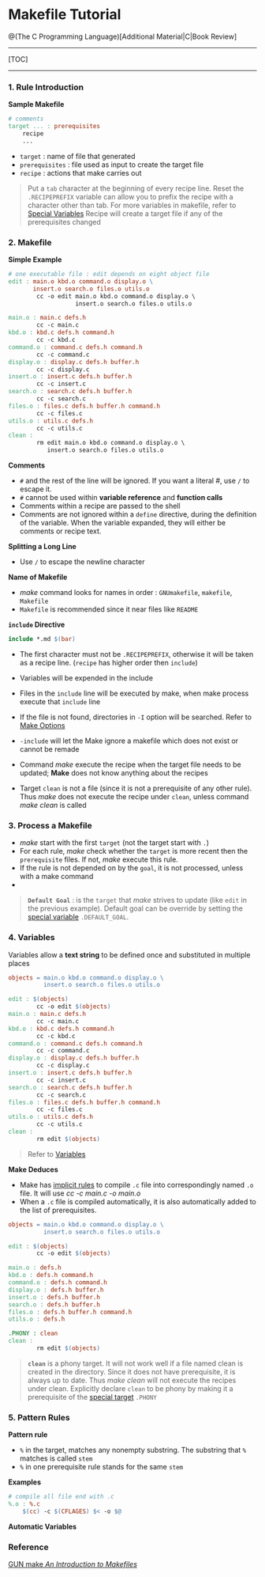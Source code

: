 # Makefile Tutorial

@(The C Programming Language)[Additional Material|C|Book Review]

--------------------------------------------------

[TOC]

--------------------------------------------------

### 1. Rule Introduction
**Sample Makefile**
```makefile
# comments
target ... : prerequisites
	recipe
	...
```
- `target` : name of file that generated
- `prerequisites` : file used as input to create the target file
- `recipe` : actions that make carries out

> Put a `tab` character at the beginning of every recipe line.
> Reset the `.RECIPEPREFIX` variable can allow you to prefix the recipe with a character other than tab. For more variables in makefile, refer to [Special Variables][1]
> Recipe will create a target file if any of the prerequisites changed


### 2. Makefile
**Simple Example**
```makefile
# one executable file : edit depends on eight object file
edit : main.o kbd.o command.o display.o \
       insert.o search.o files.o utils.o
        cc -o edit main.o kbd.o command.o display.o \
                   insert.o search.o files.o utils.o

main.o : main.c defs.h
        cc -c main.c
kbd.o : kbd.c defs.h command.h
        cc -c kbd.c
command.o : command.c defs.h command.h
        cc -c command.c
display.o : display.c defs.h buffer.h
        cc -c display.c
insert.o : insert.c defs.h buffer.h
        cc -c insert.c
search.o : search.c defs.h buffer.h
        cc -c search.c
files.o : files.c defs.h buffer.h command.h
        cc -c files.c
utils.o : utils.c defs.h
        cc -c utils.c
clean :
        rm edit main.o kbd.o command.o display.o \
           insert.o search.o files.o utils.o
```

**Comments**
- `#` and the rest of the line will be ignored. If you want a literal #, use `/` to escape it.
- `#` cannot be used within **variable reference** and **function calls**
- Comments within a recipe are passed to the shell
- Comments are not ignored within a `define` directive, during the definition of the variable. When the variable expanded, they will either be comments or recipe text.

**Splitting a Long Line**
- Use `/` to escape the newline character

**Name of Makefile**
- *make* command looks for names in order : `GNUmakefile`, `makefile`, `Makefile`
- `Makefile` is recommended since it near files like `README`

**`include` Directive**
```makefile
include *.md $(bar)
```
- The first character must not be `.RECIPEPREFIX`, otherwise it will be taken as a recipe line. (`recipe` has higher order then `include`)
- Variables will be expended in the include
- Files in the `include` line will be executed by make, when make process execute that `include` line
- If the file is not found, directories in `-I` option will be searched. Refer to [Make Options][5]
- `-include` will let the Make ignore a makefile which does not exist or cannot be remade



- Command *make* execute the recipe when the target file needs to be updated; **Make** does not know anything about the recipes
- Target `clean` is not a file (since it is not a prerequisite of any other rule). Thus *make* does not execute the recipe under `clean`, unless command *make clean* is called




### 3. Process a Makefile
- *make* start with the first `target` (not the target start with `.`)
- For each rule, *make* check whether the `target` is more recent then the `prerequisite` files. If not, *make* execute this rule. 
- If the rule is not depended on by the `goal`, it is not processed, unless with a make command
- 

> **`Default Goal`** : is the `target` that *make* strives to update (like `edit` in the previous example). Default goal can be override by setting the [special variable][1] `.DEFAULT_GOAL`. 


### 4. Variables
Variables allow a **text string** to be defined once and substituted in multiple places
```makefile
objects = main.o kbd.o command.o display.o \
          insert.o search.o files.o utils.o

edit : $(objects)
        cc -o edit $(objects)
main.o : main.c defs.h
        cc -c main.c
kbd.o : kbd.c defs.h command.h
        cc -c kbd.c
command.o : command.c defs.h command.h
        cc -c command.c
display.o : display.c defs.h buffer.h
        cc -c display.c
insert.o : insert.c defs.h buffer.h
        cc -c insert.c
search.o : search.c defs.h buffer.h
        cc -c search.c
files.o : files.c defs.h buffer.h command.h
        cc -c files.c
utils.o : utils.c defs.h
        cc -c utils.c
clean :
        rm edit $(objects)
```

> Refer to [Variables][2] 

**Make Deduces**
- Make has [implicit rules][3] to compile `.c` file into correspondingly named `.o` file. It will use *cc -c main.c -o main.o*
- When a `.c` file is compiled automatically, it is also automatically added to the list of prerequisites. 

```makefile
objects = main.o kbd.o command.o display.o \
          insert.o search.o files.o utils.o

edit : $(objects)
        cc -o edit $(objects)

main.o : defs.h
kbd.o : defs.h command.h
command.o : defs.h command.h
display.o : defs.h buffer.h
insert.o : defs.h buffer.h
search.o : defs.h buffer.h
files.o : defs.h buffer.h command.h
utils.o : defs.h

.PHONY : clean
clean :
        rm edit $(objects)
```

> **`clean`** is a phony target. It will not work well if a file named clean is created in the directory. Since it does not have prerequisite, it is always up to date. Thus *make clean* will not execute the recipes under clean. 
> Explicitly declare `clean` to be phony by making it a prerequisite of the [special target][3] `.PHONY`


### 5. Pattern Rules
**Pattern rule**
- `%` in the target, matches any nonempty substring. The substring that `%` matches is called `stem`
- `%` in one prerequisite rule stands for the same `stem`

**Examples**
```makefile
# compile all file end with .c
%.o : %.c
	$(cc) -c $(CFLAGES) $< -o $@
```

**Automatic Variables**




### Reference 
[GUN make *An Introduction to Makefiles*](http://www.gnu.org/software/make/manual/make.html#Introduction)

<!-- GUN make / special variables -->
[1]: http://www.gnu.org/software/make/manual/make.html#Special-Variables

<!-- GUN make / variables -->
[2]: http://www.gnu.org/software/make/manual/make.html#Using-Variables

<!-- GUN make / implicit rules -->
[3]: http://www.gnu.org/software/make/manual/make.html#Implicit-Rules

<!-- GUN make / special targets -->
[4]: http://www.gnu.org/software/make/manual/make.html#Special-Targets

<!-- GUN make / options -->
[5]: https://www.gnu.org/software/make/manual/make.html#Options-Summary